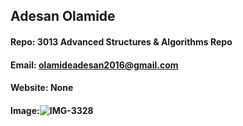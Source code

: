 ## Adesan Olamide
#### Repo: 3013 Advanced Structures & Algorithms Repo
#### Email: olamideadesan2016@gmail.com
#### Website: None
#### Image:![IMG-3328](https://user-images.githubusercontent.com/89423023/143947910-1eb7d48c-1132-4012-b858-3c068d25ce00.jpg)




